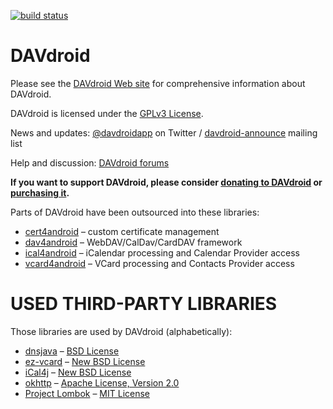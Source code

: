 
[![build status](https://gitlab.com/bitfireAT/davdroid-ose/badges/master/build.svg)](https://gitlab.com/bitfireAT/davdroid-ose/commits/master)


DAVdroid
========

Please see the [DAVdroid Web site](https://davdroid.bitfire.at) for
comprehensive information about DAVdroid.

DAVdroid is licensed under the [GPLv3 License](LICENSE).

News and updates: [@davdroidapp](https://twitter.com/davdroidapp) on Twitter /
[davdroid-announce](https://davdroid.bitfire.at/download/newsletter/) mailing list

Help and discussion: [DAVdroid forums](https://davdroid.bitfire.at/forums)

**If you want to support DAVdroid, please consider [donating to DAVdroid](https://davdroid.bitfire.at/donate/)
or [purchasing it](https://davdroid.bitfire.at/download/).**

Parts of DAVdroid have been outsourced into these libraries:

* [cert4android](https://gitlab.com/bitfireAT/cert4android) – custom certificate management
* [dav4android](https://gitlab.com/bitfireAT/dav4android) – WebDAV/CalDav/CardDAV framework
* [ical4android](https://gitlab.com/bitfireAT/ical4android) – iCalendar processing and Calendar Provider access
* [vcard4android](https://gitlab.com/bitfireAT/vcard4android) – VCard processing and Contacts Provider access


USED THIRD-PARTY LIBRARIES
==========================

Those libraries are used by DAVdroid (alphabetically):

* [dnsjava](http://www.xbill.org/dnsjava/) – [BSD License](http://www.xbill.org/dnsjava/dnsjava-current/LICENSE)
* [ez-vcard](https://code.google.com/p/ez-vcard/) – [New BSD License](http://opensource.org/licenses/BSD-3-Clause)
* [iCal4j](http://ical4j.sourceforge.net/) – [New BSD License](http://sourceforge.net/p/ical4j/ical4j/ci/default/tree/LICENSE)
* [okhttp](https://square.github.io/okhttp/) – [Apache License, Version 2.0](https://square.github.io/okhttp/#license)
* [Project Lombok](http://projectlombok.org/) – [MIT License](http://opensource.org/licenses/mit-license.php)
